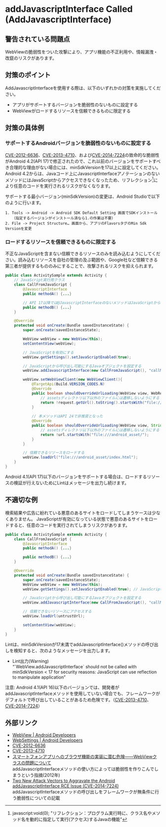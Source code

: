 # addJavascriptInterface Called (AddJavascriptInterface)

## 警告されている問題点

WebViewの脆弱性をついた攻撃により、アプリ機能の不正利用や、情報漏洩・改竄のリスクがあります。

## 対策のポイント

AddJavascriptInterfaceを使用する際は、以下のいずれかの対策を実施してください。

- アプリがサポートするバージョンを脆弱性のないものに設定する
- WebViewがロードするリソースを信頼できるものに限定する

## 対策の具体例

### サポートするAndroidバージョンを脆弱性のないものに設定する

[CVE-2012-6636][3]、[CVE-2013-4710][4]、および[CVE-2014-7224][7]の致命的な脆弱性がAndroid 4.2(API 17)で修正されたので、これ以前のバージョンをサポートすべき合理的な理由がない場合には、minSdkVersionを17以上に設定してください。  
Android 4.2からは、Javaコード上にJavascriptInterfaceアノテーションのないメソッドにはJavaScriptからアクセスできなくなったため、リフレクション[^注釈1]により任意のコードを実行されるリスクがなくなります。

サポートする最小バージョン(minSdkVersion)の変更は、Android Studioで以下のように行います。

```
1. Tools -> Android -> Android SDK Default Setting 画面でSDKインストール
   （指定するバージョンがインストール済なら1.の作業は不要）  
2. File -> Project Structure… 画面から、アプリのFlavorsタグのMin Sdk Versionを変更
```

### ロードするリソースを信頼できるものに限定する

不正なJavaScriptを含まない信頼できるリソースのみを読み込むようにしてください。読み込むリソースを自社の管理の及ぶ範囲や、Google社など信頼できる第三者が提供するもののみにすることで、攻撃されるリスクを抑えられます。

```java
public class ActivitySample extends Activity {
    // JavaScript実行用クラス
    class CallFromJavaScript {
        @JavascriptInterface
        public methodA() {...}

        // API 17以降では@JavascriptInterfaceのないメソッドはJavaScriptから実行できない
        public methodB() {...}
    }

    @Override
    protected void onCreate(Bundle savedInstanceState) {
        super.onCreate(savedInstanceState);

        WebView webView = new WebView(this);
        setContentView(webView);

        // JavaScriptを有効にする
        webView.getSettings().setJavaScriptEnabled(true);

        // JavaScriptから呼び出し可能にするJavaオブジェクトを設定する
        webView.addJavascriptInterface(new CallFromJavaScript(), "callMe");

        webView.setWebViewClient(new WebViewClient(){
            @TargetApi(Build.VERSION_CODES.N)
            @Override
            public boolean shouldOverrideUrlLoading(WebView view, WebResourceRequest request) {
                // assetsディレクトリ以下以外のファイルには遷移しないようにする
                return !request.getUrl().toString().startsWith("file:///android_asset/");
            }
    
            // 本メソッドはAPI 24で非推奨となった
            @Override
            public boolean shouldOverrideUrlLoading(WebView view, String url) {
                // assetsディレクトリ以下以外のファイルには遷移しないようにする
                return !url.startsWith("file:///android_asset/");
            }
        }

        // 信頼できるリソースをロードする
        webView.loadUrl("file:///android_asset/index.html");
    }
}
```

Android 4.1(API 17)以下のバージョンをサポートする場合は、ロードするリソースの検証が行えないためにLintはメッセージを出力し続けます。  

## 不適切な例

検索結果や広告に紛れている悪意のあるサイトをロードしてしまうケースは少なくありません。
JavaScriptが有効になっている状態で悪意のあるサイトをロードすると、任意のコードを実行されてしまうリスクがあります。

```java
public class ActivitySample extends Activity {
    class CallFromJavaScript {
        @JavascriptInterface
        public methodA() {...}

        public methodB() {...}
    }

    @Override
    protected void onCreate(Bundle savedInstanceState) {
        super.onCreate(savedInstanceState);
        WebView webView = new WebView(this);
        webView.getSettings().setJavaScriptEnabled(true); // JavaScriptを有効にする

        // JavaScriptから呼び出し可能にするJavaオブジェクトを設定する
        webView.addJavascriptInterface(new CallFromJavaScript(), "callMe");

        // 信頼できないリソースにアクセスする
        webView.loadUrl(untrustUrl);

        setContentView(webView);
    }
}
```

Lintは、minSdkVersionが17未満でaddJavascriptInterface()メソッドの呼び出しを検知すると、次のようなメッセージを出力します。

- Lint出力(Warning)  
“\`WebView.addJavascriptInterface\` should not be called with minSdkVersion &lt; 17 for security reasons: JavaScript can use reflection to manipulate application”

注意: Android 4.1(API 16)以下のバージョンでは、開発者がaddJavascriptInterfaceメソッドを使用していない場合でも、フレームワークがデフォルトで呼び出していることがあるため危険です。（[CVE-2013-4710][4]、[CVE-2014-7224][7]）

## 外部リンク

- [WebView | Android Developers][1]
- [WebSettings | Android Developers][2]
- [CVE-2012-6636][3]
- [CVE-2013-4710][4]
- [スマートフォンアプリへのブラウザ機能の実装に潜む危険――WebViewクラスの問題について][5]  
    addJavascriptInterfaceメソッドの使い方によっては脆弱性を作りこんでしまうという指摘(2012年)
- [Two New Attack Vectors to Aggravate the Android addJavascriptInterface RCE Issue (CVE-2014-7224)][7]  
    addJavascriptInterfaceメソッドの呼び出しをフレームワークが無条件に行う脆弱性についての記載

[1]:https://developer.android.com/reference/android/webkit/WebView.html
[2]:https://developer.android.com/reference/android/webkit/WebSettings.html
[3]:http://www.cvedetails.com/cve/CVE-2012-6636/
[4]:http://www.cvedetails.com/cve/CVE-2013-4710/
[5]:https://codezine.jp/article/detail/6618
[7]:http://daoyuan14.github.io/news/newattackvector.html


[^注釈1]: javascript:void(0); "リフレクション：プログラム実行時に、クラス名やメソッド名を動的に指定して実行(アクセス)するJavaの機能"
